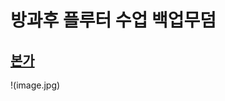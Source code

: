 # 방과후 플루터 수업 백업무덤

## [본가](https://yuikanao12.notion.site/Rework-6517b2fc3c704706b3c3a9a94adc2024?pvs=4)

!(image.jpg)
